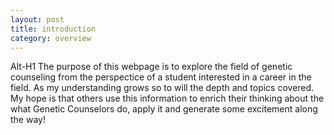 ```yaml
---
layout: post
title: introduction
category: overview
---
```


Alt-H1
The purpose of this webpage is to explore the field of genetic counseling from the perspectice of a student interested in a career in the field. As my understanding grows so to will the depth and topics covered. My hope is that others use this information to enrich their thinking about the what Genetic Counselors do, apply it and generate some excitement along the way!
